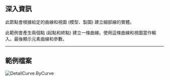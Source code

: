 ## 深入資訊
此節點會根據給定的曲線和視圖 (模型、製圖) 建立細部線的實體。

此範例會產生兩個點 (起點和終點) 建立一條曲線。使用這條曲線和視圖當作輸入。最後顯示元素曲線和參數。

___
## 範例檔案

![DetailCurve.ByCurve](./Revit.Elements.DetailCurve.ByCurve_img.jpg)
